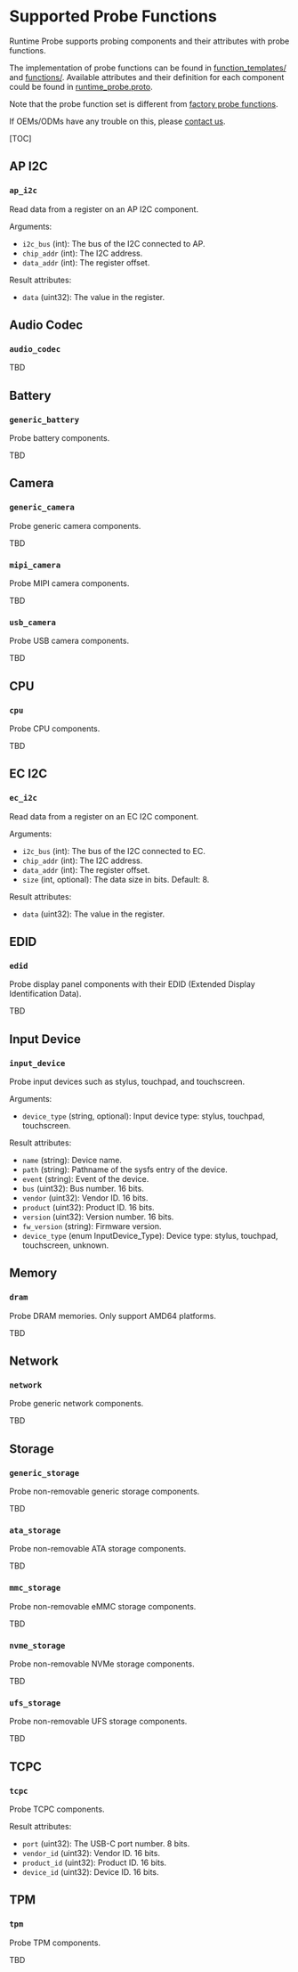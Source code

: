 # Supported Probe Functions

Runtime Probe supports probing components and their attributes with probe
functions.

The implementation of probe functions can be found in
[function\_templates/][function-templates-dir] and [functions/][functions-dir].
Available attributes and their definition for each component could be found in
[runtime\_probe.proto].

Note that the probe function set is different from [factory probe functions].

If OEMs/ODMs have any trouble on this, please [contact us][team-contact].

[TOC]

## AP I2C

### `ap_i2c`

Read data from a register on an AP I2C component.

Arguments:

*   `i2c_bus` (int): The bus of the I2C connected to AP.
*   `chip_addr` (int): The I2C address.
*   `data_addr` (int): The register offset.

Result attributes:

*   `data` (uint32): The value in the register.

## Audio Codec

### `audio_codec`

TBD

## Battery

### `generic_battery`

Probe battery components.

TBD

## Camera

### `generic_camera`

Probe generic camera components.

TBD

### `mipi_camera`

Probe MIPI camera components.

TBD

### `usb_camera`

Probe USB camera components.

TBD

## CPU

### `cpu`

Probe CPU components.

TBD

## EC I2C

### `ec_i2c`

Read data from a register on an EC I2C component.

Arguments:

*   `i2c_bus` (int): The bus of the I2C connected to EC.
*   `chip_addr` (int): The I2C address.
*   `data_addr` (int): The register offset.
*   `size` (int, optional): The data size in bits. Default: 8.

Result attributes:

*   `data` (uint32): The value in the register.

## EDID

### `edid`

Probe display panel components with their EDID (Extended Display Identification Data).

TBD

## Input Device

### `input_device`

Probe input devices such as stylus, touchpad, and touchscreen.

Arguments:

*   `device_type` (string, optional): Input device type: stylus, touchpad, touchscreen.

Result attributes:

*   `name` (string): Device name.
*   `path` (string): Pathname of the sysfs entry of the device.
*   `event` (string): Event of the device.
*   `bus` (uint32): Bus number. 16 bits.
*   `vendor` (uint32): Vendor ID. 16 bits.
*   `product` (uint32): Product ID. 16 bits.
*   `version` (uint32): Version number. 16 bits.
*   `fw_version` (string): Firmware version.
*   `device_type` (enum InputDevice_Type): Device type: stylus, touchpad, touchscreen, unknown.

## Memory

### `dram`

Probe DRAM memories. Only support AMD64 platforms.

TBD

## Network

### `network`

Probe generic network components.

TBD

## Storage

### `generic_storage`

Probe non-removable generic storage components.

TBD

### `ata_storage`

Probe non-removable ATA storage components.

TBD

### `mmc_storage`

Probe non-removable eMMC storage components.

TBD

### `nvme_storage`

Probe non-removable NVMe storage components.

TBD

### `ufs_storage`

Probe non-removable UFS storage components.

TBD

## TCPC

### `tcpc`

Probe TCPC components.

Result attributes:

*   `port` (uint32): The USB-C port number. 8 bits.
*   `vendor_id` (uint32): Vendor ID. 16 bits.
*   `product_id` (uint32): Product ID. 16 bits.
*   `device_id` (uint32): Device ID. 16 bits.

## TPM

### `tpm`

Probe TPM components.

TBD

[function-templates-dir]: ../function_templates/
[functions-dir]: ../functions/
[runtime\_probe.proto]: ../../system_api/dbus/runtime_probe/runtime_probe.proto
[factory probe functions]: https://chromium.googlesource.com/chromiumos/platform/factory/+/refs/heads/main/py/probe/functions/
[team-contact]: mailto:chromeos-runtime-probe@google.com
